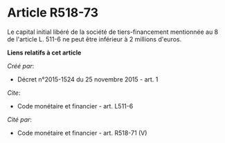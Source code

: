 # Article R518-73

Le capital initial libéré de la société de tiers-financement mentionnée au 8 de l'article L. 511-6 ne peut être inférieur à 2
millions d'euros.

**Liens relatifs à cet article**

_Créé par_:

  - Décret n°2015-1524 du 25 novembre 2015 - art. 1

_Cite_:

  - Code monétaire et financier - art. L511-6

_Cité par_:

  - Code monétaire et financier - art. R518-71 (V)
